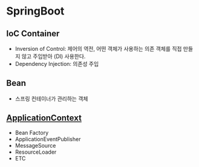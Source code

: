 # SpringBoot

## IoC Container
- Inversion of Control: 제어의 역전, 어떤 객체가 사용하는 의존 객체를 직접 만들지 않고 주입받아 (DI) 사용한다.
- Dependency Injection: 의존성 주입

## Bean
- 스프링 컨테이너가 관리하는 객체

## [ApplicationContext](https://docs.spring.io/spring-framework/docs/current/javadoc-api/org/springframework/context/ApplicationContext.html)
- Bean Factory
- ApplicationEventPublisher
- MessageSource
- ResourceLoader
- ETC
